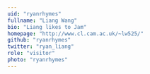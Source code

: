 ```yaml
---
uid: "ryanrhymes"
fullname: "Liang Wang"
bio: "Liang likes to Jam"
homepage: "http://www.cl.cam.ac.uk/~lw525/"
github: "ryanrhymes"
twitter: "ryan_liang"
role: "visitor"
photo: "ryanrhymes"
---
```

